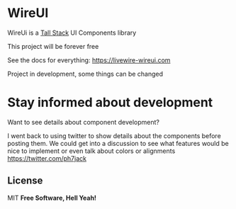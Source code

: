 # WireUI

WireUi is a [Tall Stack] UI Components library

This project will be forever free

See the docs for everything: https://livewire-wireui.com

Project in development, some things can be changed


# Stay informed about development
Want to see details about component development?

I went back to using twitter to show details about the components before posting them. We could get into a discussion to see what features would be nice to implement or even talk about colors or alignments
https://twitter.com/ph7jack

## License

MIT
**Free Software, Hell Yeah!**

[tall stack]: https://tallstack.dev
